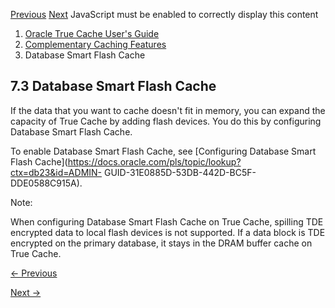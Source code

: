 [Previous](keep-buffer-pool.md) [Next](deleting-true-cache.md) JavaScript
must be enabled to correctly display this content

  1. [Oracle True Cache User's Guide](index.md)
  2. [Complementary Caching Features](complementary-caching-features.md)
  3. Database Smart Flash Cache

## 7.3 Database Smart Flash Cache

If the data that you want to cache doesn't fit in memory, you can expand the
capacity of True Cache by adding flash devices. You do this by configuring
Database Smart Flash Cache.

To enable Database Smart Flash Cache, see [Configuring Database Smart Flash
Cache](https://docs.oracle.com/pls/topic/lookup?ctx=db23&id=ADMIN-
GUID-31E0885D-53DB-442D-BC5F-DDE0588C915A).

Note:

When configuring Database Smart Flash Cache on True Cache, spilling TDE
encrypted data to local flash devices is not supported. If a data block is TDE
encrypted on the primary database, it stays in the DRAM buffer cache on True
Cache.


[← Previous](keep-buffer-pool.md)

[Next →](deleting-true-cache.md)
